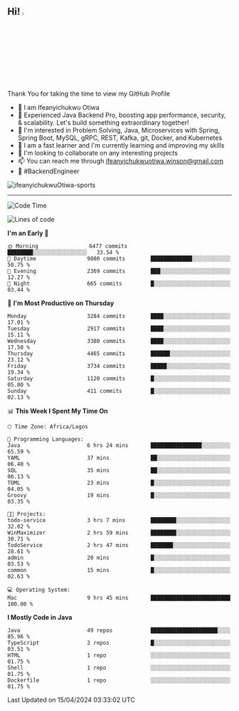 <!-- BLOG-POST-LIST:START --><!-- BLOG-POST-LIST:END -->

## Hi! <img src="https://media.giphy.com/media/hvRJCLFzcasrR4ia7z/giphy.gif" width="4%"> 

Thank You for taking the time to view my GitHub Profile

- 👋 I am Ifeanyichukwu Otiwa
- 🚀 Experienced Java Backend Pro, boosting app performance, security, & scalability. Let's build something extraordinary together!
- 👀 I'm interested in Problem Solving, Java, Microservices with Spring, Spring Boot, MySQL, gRPC, REST, Kafka, git, Docker, and Kubernetes
- 🌱 I am a fast learner and I'm currently learning and improving my skills
- 💞️ I'm looking to collaborate on any interesting projects
- 📫 You can reach me through ifeanyichukwuotiwa.winson@gmail.com
- 🚀 #BackendEngineer

<p align="left" marginTop="10px"> <img src="https://komarev.com/ghpvc/?username=ifeanyichukwuOtiwa-sports&label=Profile%20views&color=0e75b6&style=for-the-badge" alt="ifeanyichukwuOtiwa-sports" /> </p>

***

<!--START_SECTION:waka-->
![Code Time](http://img.shields.io/badge/Code%20Time-2%2C390%20hrs%2035%20mins-blue)

![Lines of code](https://img.shields.io/badge/From%20Hello%20World%20I%27ve%20Written-4.7%20million%20lines%20of%20code-blue)

**I'm an Early 🐤** 

```text
🌞 Morning                6477 commits        ████████░░░░░░░░░░░░░░░░░   33.54 % 
🌆 Daytime                9800 commits        █████████████░░░░░░░░░░░░   50.75 % 
🌃 Evening                2369 commits        ███░░░░░░░░░░░░░░░░░░░░░░   12.27 % 
🌙 Night                  665 commits         █░░░░░░░░░░░░░░░░░░░░░░░░   03.44 % 
```
📅 **I'm Most Productive on Thursday** 

```text
Monday                   3284 commits        ████░░░░░░░░░░░░░░░░░░░░░   17.01 % 
Tuesday                  2917 commits        ████░░░░░░░░░░░░░░░░░░░░░   15.11 % 
Wednesday                3380 commits        ████░░░░░░░░░░░░░░░░░░░░░   17.50 % 
Thursday                 4465 commits        ██████░░░░░░░░░░░░░░░░░░░   23.12 % 
Friday                   3734 commits        █████░░░░░░░░░░░░░░░░░░░░   19.34 % 
Saturday                 1120 commits        █░░░░░░░░░░░░░░░░░░░░░░░░   05.80 % 
Sunday                   411 commits         █░░░░░░░░░░░░░░░░░░░░░░░░   02.13 % 
```


📊 **This Week I Spent My Time On** 

```text
🕑︎ Time Zone: Africa/Lagos

💬 Programming Languages: 
Java                     6 hrs 24 mins       ████████████████░░░░░░░░░   65.59 % 
YAML                     37 mins             ██░░░░░░░░░░░░░░░░░░░░░░░   06.40 % 
SQL                      35 mins             ██░░░░░░░░░░░░░░░░░░░░░░░   06.13 % 
TOML                     23 mins             █░░░░░░░░░░░░░░░░░░░░░░░░   04.05 % 
Groovy                   19 mins             █░░░░░░░░░░░░░░░░░░░░░░░░   03.35 % 

🐱‍💻 Projects: 
todo-service             3 hrs 7 mins        ████████░░░░░░░░░░░░░░░░░   32.02 % 
WinMaximizer             2 hrs 59 mins       ████████░░░░░░░░░░░░░░░░░   30.71 % 
TodoService              2 hrs 47 mins       ███████░░░░░░░░░░░░░░░░░░   28.61 % 
admin                    20 mins             █░░░░░░░░░░░░░░░░░░░░░░░░   03.53 % 
common                   15 mins             █░░░░░░░░░░░░░░░░░░░░░░░░   02.63 % 

💻 Operating System: 
Mac                      9 hrs 45 mins       █████████████████████████   100.00 % 
```

**I Mostly Code in Java** 

```text
Java                     49 repos            █████████████████████░░░░   85.96 % 
TypeScript               2 repos             █░░░░░░░░░░░░░░░░░░░░░░░░   03.51 % 
HTML                     1 repo              ░░░░░░░░░░░░░░░░░░░░░░░░░   01.75 % 
Shell                    1 repo              ░░░░░░░░░░░░░░░░░░░░░░░░░   01.75 % 
Dockerfile               1 repo              ░░░░░░░░░░░░░░░░░░░░░░░░░   01.75 % 
```




 Last Updated on 15/04/2024 03:33:02 UTC
<!--END_SECTION:waka-->

<!--
<p align="center">
![trophy](https://github-profile-trophy.vercel.app/?username=ifeanyichukwuOtiwa-sports&theme=onedark) (https://github.com/ryo-ma/github-profile-trophy)
</p>
-->

<!---
ifeanyi-otiwa/ifeanyi-otiwa is a ✨ special ✨ repository because its `README.md` (this file) appears on your GitHub profile.
You can click the Preview link to take a look at your changes.
--->
